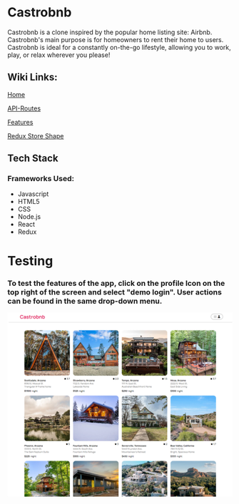 # Castrobnb

Castrobnb is a clone inspired by the popular home listing site: Airbnb. Castrobnb's main purpose is for homeowners to rent their home to users. Castrobnb is ideal for a constantly on-the-go lifestyle, allowing you to work, play, or relax wherever you please!

## Wiki Links:
[Home](https://github.com/Versayce/API-Project/wiki)

[API-Routes](https://github.com/Versayce/API-Project/wiki/API-Routes)

[Features](https://github.com/Versayce/API-Project/wiki/Features-List)

[Redux Store Shape](https://github.com/Versayce/API-Project/wiki/Redux-Store-Shape)

## Tech Stack

### Frameworks Used:
<ul>
    <li>Javascript</li>
    <li>HTML5</li>
    <li>CSS</li>
    <li>Node.js</li>
    <li>React</li>
    <li>Redux</li>
</ul>


# Testing

### To test the features of the app, click on the profile Icon on the top right of the screen and select "demo login". User actions can be found in the same drop-down menu.

![Castrobnb landing page](./castrobnbScreenshot.png)
